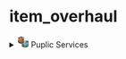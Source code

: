 # item_overhaul

<details>
<summary><img src="./doc/job_adertisements/puplic/icon_institutions_blank.png" width="20" /> Puplic Services</summary>

  <img src="./doc/Screenshot_109.png" /><img src="./doc/Screenshot_109.png" />

</details>
